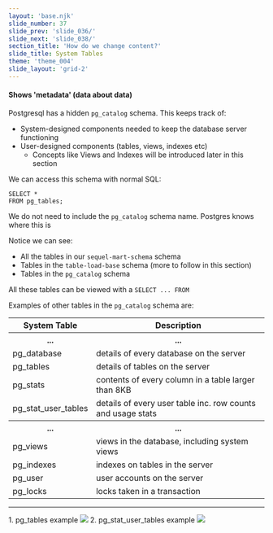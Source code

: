 ```yaml
---
layout: 'base.njk'
slide_number: 37
slide_prev: 'slide_036/'
slide_next: 'slide_038/'
section_title: 'How do we change content?'
slide_title: System Tables
theme: 'theme_004'
slide_layout: 'grid-2'
---
```


<section class="slide__text">

#### Shows 'metadata' (data about data)
Postgresql has a hidden `pg_catalog` schema. This keeps track of:
- System-designed components needed to keep the database server functioning
- User-designed components (tables, views, indexes etc)
    - Concepts like Views and Indexes will be introduced later in this section

We can access this schema with normal SQL:
```
SELECT *
FROM pg_tables;
```

We do not need to include the `pg_catalog` schema name. Postgres knows where this is

Notice we can see:
- All the tables in our `sequel-mart-schema` schema
- Tables in the `table-load-base` schema (more to follow in this section)
- Tables in the `pg_catalog` schema

All these tables can be viewed with a `SELECT ... FROM`

Examples of other tables in the `pg_catalog` schema are:

<table>
  <tr>
    <th>System Table</th>
    <th>Description</th>
  </tr>

  <tr>
    <th>...</th>
    <th>...</th>
  </tr>
  <tr>
    <td>pg_database</td>
    <td>details of every database on the server</td>
  </tr>
  <tr>
    <td>pg_tables</td>
    <td>details of tables on the server</td>
  </tr>
  <tr>
    <td>pg_stats</td>
    <td>contents of every column in a table larger than 8KB</td>
  </tr>
  <tr>
    <td>pg_stat_user_tables</td>
    <td>details of every user table inc. row counts and usage stats</td>
  </tr>

  <tr>
    <th>...</th>
    <th>...</th>
  </tr>

  <tr>
    <td>pg_views</td>
    <td>views in the database, including system views</td>
  </tr>
  <tr>
    <td>pg_indexes</td>
    <td>indexes on tables in the server</td>
  </tr>
  <tr>
    <td>pg_user</td>
    <td>user accounts on the server</td>
  </tr>
  <tr>
    <td>pg_locks</td>
    <td>locks taken in a transaction</td>
  </tr>
</table>

<hr />


</section>

<section class="slide__images">
<caption>1. pg_tables example</caption>
<img src="{{ '../../images/004_System_Tables_pg_tables.png' | url }}" />
<caption>2. pg_stat_user_tables example</caption>
<img src="{{ '../../images/004_System_Tables_pg_tables_stat_user.png' | url }}" />


</section>
